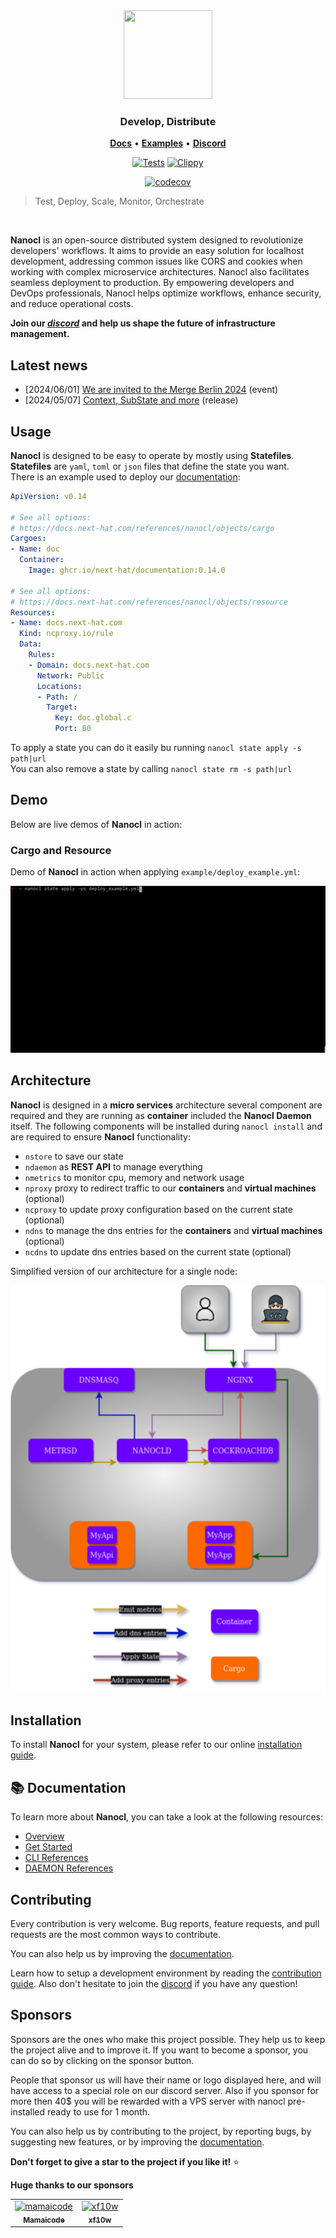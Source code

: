 <div align="center">
  <img width="142" height="142" src="https://download.next-hat.com/ressources/images/logo.png" >
  <h3>Develop, Distribute</h3>
  <p align="center">
    <a href="https://next-hat.com/nanocl" target="_blank"><b>Docs</b></a> •
    <a href="https://github.com/next-hat/nanocl/tree/nightly/examples" target="_blank"><b>Examples</b></a> •
    <a href="https://discord.gg/WV4Aac8uZg" target="_blank"><b>Discord</b></a>
  </p>
  <p>

[![Tests](https://github.com/next-hat/nanocl/actions/workflows/tests.yml/badge.svg)](https://github.com/next-hat/nanocl/actions/workflows/tests.yml)
[![Clippy](https://github.com/next-hat/nanocl/actions/workflows/clippy.yml/badge.svg)](https://github.com/next-hat/nanocl/actions/workflows/clippy.yml)

  </p>

  <p>

[![codecov](https://codecov.io/gh/next-hat/nanocl/branch/nightly/graph/badge.svg?token=4I60HOW6HM)](https://codecov.io/gh/next-hat/nanocl)

  </p>

</div>

<blockquote>
 <span>
   Test, Deploy, Scale, Monitor, Orchestrate
 </span>
</blockquote>

<br />

**Nanocl** is an open-source distributed system designed to revolutionize developers' workflows. It aims to provide an easy solution for localhost development, addressing common issues like CORS and cookies when working with complex microservice architectures. Nanocl also facilitates seamless deployment to production. By empowering developers and DevOps professionals, Nanocl helps optimize workflows, enhance security, and reduce operational costs.

**Join our *[discord][discord]* and help us shape the future of infrastructure management.**

## Latest news

- [2024/06/01] [We are invited to the Merge Berlin 2024](https://www.linkedin.com/feed/update/urn:li:activity:7201921660289998850) (event)
- [2024/05/07] [Context, SubState and more](https://docs.next-hat.com/blog/nanocl-0.14) (release)


## Usage

**Nanocl** is designed to be easy to operate by mostly using **Statefiles**.<br />
**Statefiles** are `yaml`, `toml` or `json` files that define the state you want.<br />
There is an example used to deploy our [documentation][documentation]:

```yaml
ApiVersion: v0.14

# See all options:
# https://docs.next-hat.com/references/nanocl/objects/cargo
Cargoes:
- Name: doc
  Container:
    Image: ghcr.io/next-hat/documentation:0.14.0

# See all options:
# https://docs.next-hat.com/references/nanocl/objects/resource
Resources:
- Name: docs.next-hat.com
  Kind: ncproxy.io/rule
  Data:
    Rules:
    - Domain: docs.next-hat.com
      Network: Public
      Locations:
      - Path: /
        Target:
          Key: doc.global.c
          Port: 80
```

To apply a state you can do it easily bu running `nanocl state apply -s path|url`<br />
You can also remove a state by calling `nanocl state rm -s path|url`<br />

## Demo

Below are live demos of **Nanocl** in action:

### Cargo and Resource

Demo of **Nanocl** in action when applying `example/deploy_example.yml`:

<div align="center">
  <img src="./doc/example.gif" />
</div>

## Architecture

**Nanocl** is designed in a **micro services** architecture several component are required and they are running as **container** included the **Nanocl Daemon** itself.
The following components will be installed during `nanocl install` and are required to ensure **Nanocl** functionality:

- `nstore` to save our state
- `ndaemon` as **REST API** to manage everything
- `nmetrics` to monitor cpu, memory and network usage
- `nproxy` proxy to redirect traffic to our **containers** and **virtual machines** (optional)
- `ncproxy` to update proxy configuration based on the current state (optional)
- `ndns` to manage the dns entries for the **containers** and **virtual machines** (optional)
- `ncdns` to update dns entries based on the current state (optional)

Simplified version of our architecture for a single node:

<div align="center">
  <img src="./doc/architecture.png" />
</div>

## Installation

To install **Nanocl** for your system, please refer to our online [installation guide][nanocl_install_guide].

## 📚 Documentation

To learn more about **Nanocl**, you can take a look at the following resources:

- [Overview][nanocl_overview]
- [Get Started][nanocl_get_started]
- [CLI References][nanocl_cli_ref]
- [DAEMON References][nanocl_daemon_ref]

## Contributing

Every contribution is very welcome.
Bug reports, feature requests, and pull requests are the most common ways to contribute.

You can also help us by improving the [documentation][documentation_repository].

Learn how to setup a development environment by reading the [contribution guide][contributing_guide].
Also don't hesitate to join the [discord][discord] if you have any question!

## Sponsors

Sponsors are the ones who make this project possible. They help us to keep the project alive and to improve it. If you want to become a sponsor, you can do so by clicking on the sponsor button. <br/>

People that sponsor us will have their name or logo displayed here, and will have access to a special role on our discord server.
Also if you sponsor for more then 40$ you will be rewarded with a VPS server with nanocl pre-installed ready to use for 1 month. <br/>

You can also help us by contributing to the project, by reporting bugs, by suggesting new features, or by improving the [documentation][documentation_repository].

**Don't forget to give a star to the project if you like it!** ⭐️


**Huge thanks to our sponsors**


<table>
  <tr>
  <td align="center">
    <a href="https://github.com/mamaicode">
      <img src="https://images.weserv.nl/?url=avatars.githubusercontent.com/u/102310764?v=4&h=300&w=300&fit=cover&mask=circle&maxage=7d" width="100" alt="mamaicode" />
      <br />
      <sub>
        <b>
          Mamaicode
        </b>
      </sub>
    </a>
  </td>
  <td align="center">
    <a href="https://github.com/xf10w">
      <img src="https://images.weserv.nl/?url=avatars.githubusercontent.com/u/43791027?v=4&h=300&w=300&fit=cover&mask=circle&maxage=7d" width="100" alt="xf10w" />
      <br />
      <sub>
        <b>
          xf10w
        </b>
      </sub>
    </a>
  </td>
  </tr>
</table>


[contributing_guide]: ./CONTRIBUTING.md
[documentation]: https://docs.next-hat.com
[nanocl_overview]: https://docs.next-hat.com/guides/nanocl/overview
[nanocl_install_guide]: https://docs.next-hat.com/manuals/nanocl/install/overview
[nanocl_get_started]: https://docs.next-hat.com/guides/nanocl/get-started/orientation-and-setup
[nanocl_cli_ref]: https://docs.next-hat.com/references/nanocl/cli
[nanocl_daemon_ref]: https://docs.next-hat.com/references/nanocl/daemon/overview
[docker]: https://www.docker.com
[discord]: https://discord.gg/WV4Aac8uZg
[documentation_repository]: https://github.com/next-hat/documentation
